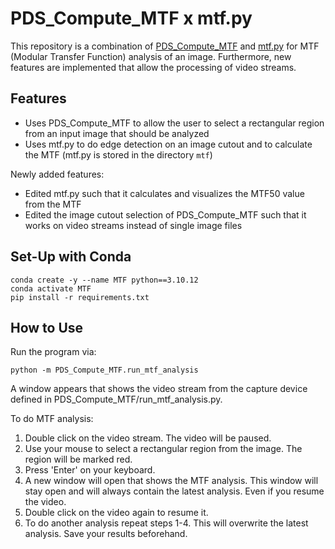 # PDS_Compute_MTF x mtf.py

This repository is a combination of [PDS_Compute_MTF](https://github.com/bvnayak/PDS_Compute_MTF) and [mtf.py](https://github.com/u-onder/mtf.py) for MTF (Modular Transfer Function) analysis of an image. Furthermore, new features are implemented that allow the processing of video streams.

## Features

* Uses PDS_Compute_MTF to allow the user to select a rectangular region from an input image that should be analyzed
* Uses mtf.py to do edge detection on an image cutout and to calculate the MTF (mtf.py is stored in the directory ``mtf``)

Newly added features:
* Edited mtf.py such that it calculates and visualizes the MTF50 value from the MTF
* Edited the image cutout selection of PDS_Compute_MTF such that it works on video streams instead of single image files

## Set-Up with Conda

```
conda create -y --name MTF python==3.10.12
conda activate MTF
pip install -r requirements.txt
```

## How to Use
Run the program via:
```
python -m PDS_Compute_MTF.run_mtf_analysis
```
A window appears that shows the video stream from the capture device defined in PDS_Compute_MTF/run_mtf_analysis.py.

To do MTF analysis:
1. Double click on the video stream. The video will be paused.
2. Use your mouse to select a rectangular region from the image. The region will be marked red.
3. Press 'Enter' on your keyboard.
4. A new window will open that shows the MTF analysis. This window will stay open and will always contain the latest analysis. Even if you resume the video.
5. Double click on the video again to resume it.
6. To do another analysis repeat steps 1-4. This will overwrite the latest analysis. Save your results beforehand.

